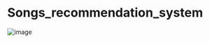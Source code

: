 # Songs_recommendation_system
![image](https://github.com/user-attachments/assets/fa59f607-e1b5-4751-bee4-a1c84b942f5a)
